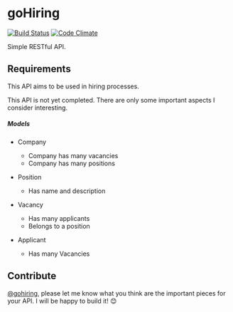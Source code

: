 # goHiring

[![Build Status](https://travis-ci.org/franzejr/code-challenges.svg)](https://travis-ci.org/franzejr/code-challenges)
[![Code Climate](https://codeclimate.com/favicon.ico)](https://codeclimate.com/github/franzejr/code-challenges/compare/goHiring)


Simple RESTful API.

## Requirements

This API aims to be used in hiring processes.

This API is not yet completed. There are only some important aspects I consider interesting.

##### Models

* Company
	- Company has many vacancies
	- Company has many positions

*	Position
	- Has name and description

* Vacancy
	- Has many applicants
	- Belongs to a position

*	Applicant
	- Has many Vacancies


## Contribute

[@gohiring](github.com/goHiring), please let me know what you think are the important pieces for your API. I will be happy to build it! :blush:
